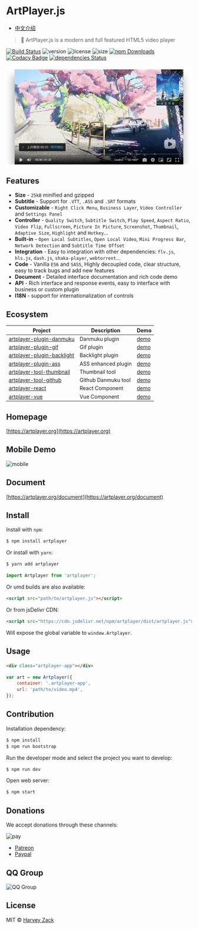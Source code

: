 # ArtPlayer.js

-   [中文介绍](./README-CN.md)

> :art: ArtPlayer.js is a modern and full featured HTML5 video player

[![Build Status](https://www.travis-ci.org/zhw2590582/ArtPlayer.svg?branch=master)](https://www.travis-ci.org/zhw2590582/ArtPlayer)
![version](https://badgen.net/npm/v/artplayer)
![license](https://badgen.net/npm/license/artplayer)
![size](https://badgen.net/bundlephobia/minzip/artplayer)
[![npm Downloads](https://img.shields.io/npm/dt/artplayer.svg)](https://www.npmjs.com/package/artplayer)
[![Codacy Badge](https://api.codacy.com/project/badge/Grade/354e9953b70a4791a5a46194d587c707)](https://www.codacy.com/app/zhw2590582/ArtPlayer?utm_source=github.com&utm_medium=referral&utm_content=zhw2590582/ArtPlayer&utm_campaign=Badge_Grade)
[![dependencies Status](https://david-dm.org/zhw2590582/artplayer/status.svg)](https://david-dm.org/zhw2590582/artplayer)

![Screenshot](./images/screenshot.png)

## Features

-   <b>Size</b> - `25kB` minified and gzipped
-   <b>Subtitle</b> - Support for `.VTT`, `.ASS` and `.SRT` formats
-   <b>Customizable</b> - `Right Click Menu`, `Business Layer`, `Video Controller` and `Settings Panel`
-   <b>Controller</b> - `Quality Switch`, `Subtitle Switch`, `Play Speed`, `Aspect Ratio`, `Video Flip`, `Fullscreen`, `Picture In Picture`, `Screenshot`, `Thumbnail`, `Adaptive Size`, `Highlight` and `Hotkey`...
-   <b>Built-in</b> - `Open Local Subtitles`, `Open Local Video`, `Mini Progress Bar`, `Network Detection` and `Subtitle Time Offset`
-   <b>Integration</b> - Easy to integration with other dependencies: `flv.js`, `hls.js`, `dash.js`, `shaka-player`, `webtorrent`...
-   <b>Code</b> - Vanilla `ES6` and `SASS`, Highly decoupled code, clear structure, easy to track bugs and add new features
-   <b>Document</b> - Detailed interface documentation and rich code demo
-   <b>API</b> - Rich interface and response events, easy to interface with business or custom plugin
-   <b>I18N</b> - support for internationalization of controls

## Ecosystem

| Project                                                                                                               | Description         | Demo                                                                                                                                        |
| --------------------------------------------------------------------------------------------------------------------- | ------------------- | ------------------------------------------------------------------------------------------------------------------------------------------- |
| [artplayer-plugin-danmuku](https://github.com/zhw2590582/ArtPlayer/tree/master/packages/artplayer-plugin-danmuku)     | Danmuku plugin      | [demo](https://artplayer.org/?libs=.%2Funcompiled%2Fartplayer-plugin-danmuku.js&example=danmuku)                                            |
| [artplayer-plugin-gif](https://github.com/zhw2590582/ArtPlayer/tree/master/packages/artplayer-plugin-gif)             | Gif plugin          | [demo](https://artplayer.org/?libs=.%2Funcompiled%2Fartplayer-plugin-gif.js&example=gif)                                                    |
| [artplayer-plugin-backlight](https://github.com/zhw2590582/ArtPlayer/tree/master/packages/artplayer-plugin-backlight) | Backlight plugin    | [demo](https://artplayer.org/?libs=.%2Funcompiled%2Fartplayer-plugin-backlight.js&example=backlight)                                        |
| [artplayer-plugin-ass](https://github.com/zhw2590582/ArtPlayer/tree/master/packages/artplayer-plugin-ass)             | ASS enhanced plugin | [demo](https://artplayer.org/?libs=.%2Funcompiled%2Fartplayer-plugin-ass.js&example=ass)                                                    |
| [artplayer-tool-thumbnail](https://github.com/zhw2590582/ArtPlayer/tree/master/packages/artplayer-tool-thumbnail)     | Thumbnail tool      | [demo](https://artplayer.org/?libs=.%2Funcompiled%2Fartplayer-tool-thumbnail.js&example=thumbnail)                                          |
| [artplayer-tool-github](https://github.com/zhw2590582/ArtPlayer/tree/master/packages/artplayer-tool-github)           | Github Danmuku tool | [demo](https://artplayer.org/?libs=.%2Funcompiled%2Fartplayer-tool-github.js%0A.%2Funcompiled%2Fartplayer-plugin-danmuku.js&example=github) |     |
| [artplayer-react](https://github.com/zhw2590582/ArtPlayer/tree/master/packages/artplayer-react)                       | React Component     | [demo](https://codesandbox.io/s/n74859y9rl)                                                                                                 |
| [artplayer-vue](https://github.com/zhw2590582/ArtPlayer/tree/master/packages/artplayer-vue)                           | Vue Component       | [demo](https://codesandbox.io/s/6z76lm109n)                                                                                                 |

## Homepage

[https://artplayer.org](https://artplayer.org)

## Mobile Demo

![mobile](./images/mobile.png)

## Document

[https://artplayer.org/document](https://artplayer.org/document)

## Install

Install with `npm`:

```bash
$ npm install artplayer
```

Or install with `yarn`:

```bash
$ yarn add artplayer
```

```js
import Artplayer from 'artplayer';
```

Or umd builds are also available:

```html
<script src="path/to/artplayer.js"></script>
```

Or from jsDelivr CDN:

```html
<script src="https://cdn.jsdelivr.net/npm/artplayer/dist/artplayer.js"></script>
```

Will expose the global variable to `window.Artplayer`.

## Usage

```html
<div class="artplayer-app"></div>
```

```js
var art = new Artplayer({
    container: '.artplayer-app',
    url: 'path/to/video.mp4',
});
```

## Contribution

Installation dependency:

```bash
$ npm install
$ npm run bootstrap
```

Run the developer mode and select the project you want to develop:

```bash
$ npm run dev
```

Open web server:

```bash
$ npm start
```

## Donations

We accept donations through these channels:

![pay](./images/pay.png)

-   [Patreon](https://www.patreon.com/artplayer)
-   [Paypal](https://www.paypal.me/harveyzack)

## QQ Group

![QQ Group](./images/qqgroup.png)

## License

MIT © [Harvey Zack](https://sleepy.im/)
